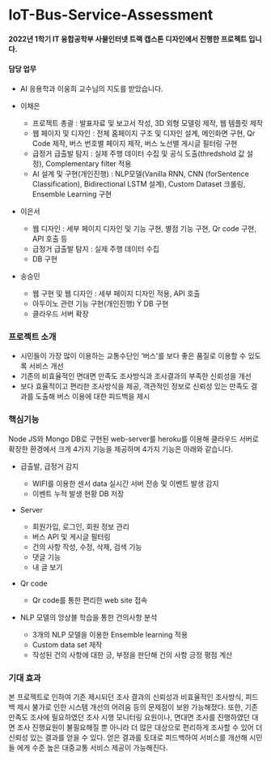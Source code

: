 # IoT-Bus-Service-Assessment

#### 2022년 1학기 IT 융합공학부 사물인터넷 트랙 캡스톤 디자인에서 진행한 프로젝트 입니다.

#### 담당 업무
 - AI 응용학과 이웅희 교수님의 지도를 받았습니다.
 
 - 이채은
   - 프로젝트 총괄 : 발표자료 및 보고서 작성, 3D 외형 모델링 제작, 웹 템플릿 제작
   - 웹 페이지 및 디자인 : 전체 홈페이지 구조 및 디자인 설계, 메인화면 구현, Qr Code 제작, 버스 번호별 페이지 제작, 버스 노선별 게시글 필터링 구현
   - 급정거 급출발 탐지 : 실제 주행 데이터 수집 및 공식 도출(thredshold 값 설정), Complementary filter 적용
   - AI 설계 및 구현(개인진행) : NLP모델(Vanilla RNN, CNN (forSentence Classification), Bidirectional LSTM 설계), Custom Dataset 크롤링, Ensemble Learning 구현
  
 - 이은서
   - 웹 디자인 : 세부 페이지 디자인 및 기능 구현, 별점 기능 구현, Qr code 구현, API 호출 등
   - 급정거 급출발 탐지 : 실제 주행 데이터 수집
   - DB 구현

 - 송승민
   - 웹 구현 및 웹 디자인 : 세부 페이지 디자인 적용, API 호출
   - 아두이노 관련 기능 구현(개인진행) Ÿ DB 구현
   - 클라우드 서버 확장
 

###  프로젝트 소개
 - 시민들이 가장 많이 이용하는 교통수단인 ‘버스’를 보다 좋은 품질로 이용할 수 있도록 서비스 개선
 - 기존의 비효율적인 면대면 만족도 조사방식과 조사결과의 부족한 신뢰성을 개선
 - 보다 효율적이고 편리한 조사방식을 제공, 객관적인 정보로 신뢰성 있는 만족도 결과를 도출해 버스 이용에 대한 피드백을 제시
 
 
 ###  핵심기능
 Node JS와 Mongo DB로 구현된 web-server를 heroku를 이용해 클라우드 서버로 확장한 환경에서 크게 4가지 기능을 제공하며 4가지 기능은 아래와 같습니다.
 
- 급출발, 급정거 감지
  - WIFI를 이용한 센서 data 실시간 서버 전송 및 이벤트 발생 감지
  - 이벤트 누적 발생 현황 DB 저장
  
- Server
  - 회원가입, 로그인, 회원 정보 관리
  - 버스 API 및 게시글 필터링
  - 건의 사항 작성, 수정, 삭제, 검색 기능
  - 댓글 기능
  - 내 글 보기


- Qr code
  - Qr code를 통한 편리한 web site 접속


- NLP 모델의 앙상블 학습을 통한 건의사항 분석
  - 3개의 NLP 모델을 이용한 Ensemble learning 적용
  - Custom data set 제작
  - 작성된 건의 사항에 대한 긍, 부정을 판단해 건의 사항 긍정 평점 계산


### 기대 효과
본 프로젝트로 인하여 기존 제시되던 조사 결과의 신뢰성과 비효율적인 조사방식, 피드백 제시 불가로 인한 시스템 개선의 어려움 등의 문제점이 보완 가능해졌다. 또한, 기존 만족도 조사에 필요하였던 조사 시행 모니터링 요원이나, 면대면 조사를 진행하였던 대면 조사 진행요원이 불필요해질 뿐 아니라 더 많은 대상으로 편리하게 조사할 수 있어 더 신뢰성 있는 결과를 얻을 수 있다. 얻은 결과를 토대로 피드백하여 서비스를 개선해 시민들
에게 수준 높은 대중교통 서비스 제공이 가능해진다. 


